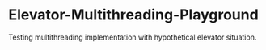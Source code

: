# Elevator-Multithreading-Playground
Testing multithreading implementation with hypothetical elevator situation.

